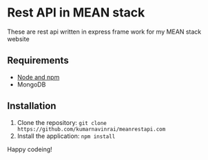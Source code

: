 # Rest API in MEAN stack

These are rest api written in express frame work for my MEAN stack website

## Requirements

- [Node and npm](http://nodejs.org)
- MongoDB

## Installation

1. Clone the repository: `git clone https://github.com/kumarnavinrai/meanrestapi.com`
2. Install the application: `npm install`

Happy codeing!
